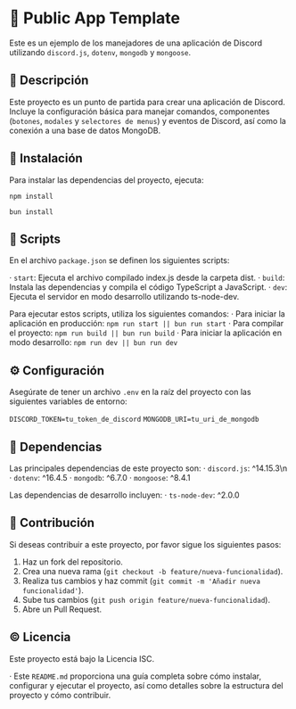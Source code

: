 # 📱 Public App Template

Este es un ejemplo de los manejadores de una aplicación de Discord utilizando `discord.js`, `dotenv`, `mongodb` y `mongoose`.

## 📖 Descripción

Este proyecto es un punto de partida para crear una aplicación de Discord. Incluye la configuración básica para manejar comandos, componentes (`botones`, `modales` y `selectores de menus`) y eventos de Discord, así como la conexión a una base de datos MongoDB.

## 📶 Instalación

Para instalar las dependencias del proyecto, ejecuta:

```
npm install

bun install 
```

## 🔩 Scripts
En el archivo `package.json` se definen los siguientes scripts:

· `start`: Ejecuta el archivo compilado index.js desde la carpeta dist.
· `build`: Instala las dependencias y compila el código TypeScript a JavaScript.
· `dev`: Ejecuta el servidor en modo desarrollo utilizando ts-node-dev.

Para ejecutar estos scripts, utiliza los siguientes comandos:
· Para iniciar la aplicación en producción:
   `npm run start || bun run start`
· Para compilar el proyecto:
   `npm run build || bun run build`
· Para iniciar la aplicación en modo desarrollo:
   `npm run dev || bun run dev`

## ⚙️ Configuración
Asegúrate de tener un archivo `.env` en la raíz del proyecto con las siguientes variables de entorno:

`DISCORD_TOKEN=tu_token_de_discord`
`MONGODB_URI=tu_uri_de_mongodb`

## 📡 Dependencias
Las principales dependencias de este proyecto son: 
· `discord.js`: ^14.15.3\n
· `dotenv`: ^16.4.5
· `mongodb`: ^6.7.0
· `mongoose`: ^8.4.1

Las dependencias de desarrollo incluyen:
· `ts-node-dev`: ^2.0.0

## 🤝 Contribución
Si deseas contribuir a este proyecto, por favor sigue los siguientes pasos:

1. Haz un fork del repositorio.
2. Crea una nueva rama (`git checkout -b feature/nueva-funcionalidad`).
3. Realiza tus cambios y haz commit (`git commit -m 'Añadir nueva funcionalidad'`).
4. Sube tus cambios (`git push origin feature/nueva-funcionalidad`).
5. Abre un Pull Request.

## ©️ Licencia
Este proyecto está bajo la Licencia ISC.

· Este `README.md` proporciona una guía completa sobre cómo instalar, configurar y ejecutar el proyecto, así como detalles sobre la estructura del proyecto y cómo contribuir.

